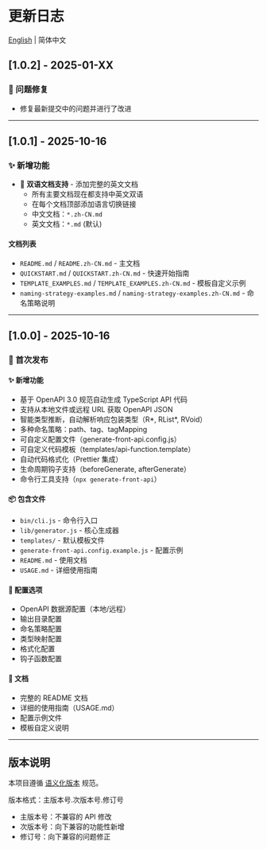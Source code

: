 # 更新日志

[English](./CHANGELOG.md) | 简体中文

## [1.0.2] - 2025-01-XX

### 🔧 问题修复

- 修复最新提交中的问题并进行了改进

---

## [1.0.1] - 2025-10-16

### ✨ 新增功能

- 📖 **双语文档支持** - 添加完整的英文文档
  - 所有主要文档现在都支持中英文双语
  - 在每个文档顶部添加语言切换链接
  - 中文文档：`*.zh-CN.md`
  - 英文文档：`*.md` (默认)

#### 文档列表

- `README.md` / `README.zh-CN.md` - 主文档
- `QUICKSTART.md` / `QUICKSTART.zh-CN.md` - 快速开始指南
- `TEMPLATE_EXAMPLES.md` / `TEMPLATE_EXAMPLES.zh-CN.md` - 模板自定义示例
- `naming-strategy-examples.md` / `naming-strategy-examples.zh-CN.md` - 命名策略说明

---

## [1.0.0] - 2025-10-16

### 🎉 首次发布

#### ✨ 新增功能

- 基于 OpenAPI 3.0 规范自动生成 TypeScript API 代码
- 支持从本地文件或远程 URL 获取 OpenAPI JSON
- 智能类型推断，自动解析响应包装类型（R*, RList*, RVoid）
- 多种命名策略：path、tag、tagMapping
- 可自定义配置文件（generate-front-api.config.js）
- 可自定义代码模板（templates/api-function.template）
- 自动代码格式化（Prettier 集成）
- 生命周期钩子支持（beforeGenerate, afterGenerate）
- 命令行工具支持（`npx generate-front-api`）

#### 📦 包含文件

- `bin/cli.js` - 命令行入口
- `lib/generator.js` - 核心生成器
- `templates/` - 默认模板文件
- `generate-front-api.config.example.js` - 配置示例
- `README.md` - 使用文档
- `USAGE.md` - 详细使用指南

#### 🔧 配置选项

- OpenAPI 数据源配置（本地/远程）
- 输出目录配置
- 命名策略配置
- 类型映射配置
- 格式化配置
- 钩子函数配置

#### 📝 文档

- 完整的 README 文档
- 详细的使用指南（USAGE.md）
- 配置示例文件
- 模板自定义说明

---

## 版本说明

本项目遵循 [语义化版本](https://semver.org/lang/zh-CN/) 规范。

版本格式：主版本号.次版本号.修订号

- 主版本号：不兼容的 API 修改
- 次版本号：向下兼容的功能性新增
- 修订号：向下兼容的问题修正
